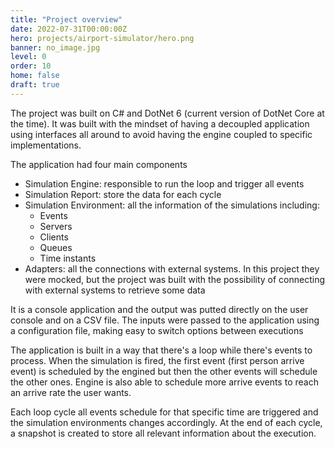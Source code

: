 ```yaml
---
title: "Project overview"
date: 2022-07-31T00:00:00Z
hero: projects/airport-simulator/hero.png
banner: no_image.jpg
level: 0
order: 10
home: false
draft: true
---
```

The project was built on C# and DotNet 6 (current version of DotNet Core at the time). It was built with the mindset of having a decoupled application using interfaces all around to avoid having the engine coupled to specific implementations.

The application had four main components
* Simulation Engine: responsible to run the loop and trigger all events
* Simulation Report: store the data for each cycle
* Simulation Environment: all the information of the simulations including:
    * Events
    * Servers
    * Clients
    * Queues
    * Time instants
* Adapters: all the connections with external systems. In this project they were mocked, but the project was built with the possibility of connecting with external systems to retrieve some data

It is a console application and the output was putted directly on the user console and on a CSV file. The inputs were passed to the application using a configuration file, making easy to switch options between executions

The application is built in a way that there's a loop while there's events to process. When the simulation is fired, the first event (first person arrive event) is scheduled by the engined but then the other events will schedule the other ones. Engine is also able to schedule more arrive events to reach an arrive rate the user wants.

Each loop cycle all events schedule for that specific time are triggered and the simulation environments changes accordingly. At the end of each cycle, a snapshot is created to store all relevant information about the execution.